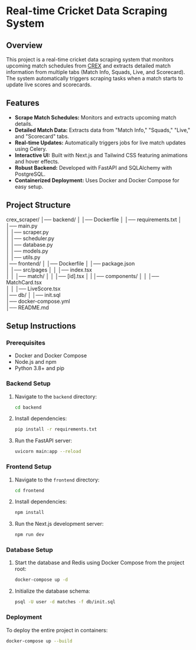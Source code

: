 # Real-time Cricket Data Scraping System

## Overview
This project is a real-time cricket data scraping system that monitors upcoming match schedules from [CREX](https://crex.live/fixtures/match-list) and extracts detailed match information from multiple tabs (Match Info, Squads, Live, and Scorecard). The system automatically triggers scraping tasks when a match starts to update live scores and scorecards.

## Features
- **Scrape Match Schedules:** Monitors and extracts upcoming match details.
- **Detailed Match Data:** Extracts data from "Match Info," "Squads," "Live," and "Scorecard" tabs.
- **Real-time Updates:** Automatically triggers jobs for live match updates using Celery.
- **Interactive UI:** Built with Next.js and Tailwind CSS featuring animations and hover effects.
- **Robust Backend:** Developed with FastAPI and SQLAlchemy with PostgreSQL.
- **Containerized Deployment:** Uses Docker and Docker Compose for easy setup.

## Project Structure

crex_scraper/
│── backend/
│   │── Dockerfile
│   │── requirements.txt
│   │── main.py            
│   │── scraper.py         
│   │── scheduler.py     
│   │── database.py        
│   │── models.py          
│   │── utils.py           
│── frontend/
│   │── Dockerfile
│   │── package.json       
│   │── src/pages
│   │         │── index.tsx      
│   │   │── match/
│   │         │── [id].tsx 
│   |   │── components/
│   │         │── MatchCard.tsx  
│   │         │── LiveScore.tsx  
│── db/
│   │── init.sql           
│── docker-compose.yml     
│── README.md             


## Setup Instructions

### Prerequisites
- Docker and Docker Compose
- Node.js and npm
- Python 3.8+ and pip

### Backend Setup
1. Navigate to the `backend` directory:
    ```bash
    cd backend
    ```
2. Install dependencies:
    ```bash
    pip install -r requirements.txt
    ```
3. Run the FastAPI server:
    ```bash
    uvicorn main:app --reload
    ```

### Frontend Setup
1. Navigate to the `frontend` directory:
    ```bash
    cd frontend
    ```
2. Install dependencies:
    ```bash
    npm install
    ```
3. Run the Next.js development server:
    ```bash
    npm run dev
    ```

### Database Setup
1. Start the database and Redis using Docker Compose from the project root:
    ```bash
    docker-compose up -d
    ```
2. Initialize the database schema:
    ```bash
    psql -U user -d matches -f db/init.sql
    ```

### Deployment
To deploy the entire project in containers:
```bash
docker-compose up --build
